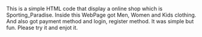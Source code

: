 This is a simple HTML code that display a online shop which is Sporting_Paradise. Inside this WebPage got Men, Women and Kids clothing. And also got payment method and login, register method. It was simple but fun. Please try it and enjot it.
 
